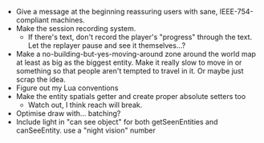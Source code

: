 * Give a message at the beginning reassuring users with sane, IEEE-754-compliant machines.
* Make the session recording system.
	* If there's text, don't record the player's "progress" through the text. Let the replayer pause and see it themselves...?
* Make a no-building-but-yes-moving-around zone around the world map at least as big as the biggest entity. Make it really slow to move in or something so that people aren't tempted to travel in it. Or maybe just scrap the idea.
* Figure out my Lua conventions
* Make the entity spatials getter and create proper absolute setters too
	* Watch out, I think reach will break.
* Optimise draw with... batching?
* Include light in "can see object" for both getSeenEntities and canSeeEntity. use a "night vision" number
